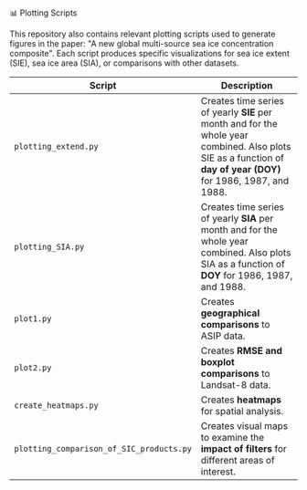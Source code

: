 📊 Plotting Scripts

This repository also contains relevant plotting scripts used to generate figures in the paper: "A new global multi-source sea ice concentration composite". Each script produces specific visualizations for sea ice extent (SIE), sea ice area (SIA), or comparisons with other datasets.

| Script                                   | Description                                                                                                                                                      |
| ---------------------------------------- | ---------------------------------------------------------------------------------------------------------------------------------------------------------------- |
| `plotting_extend.py`                     | Creates time series of yearly **SIE** per month and for the whole year combined. Also plots SIE as a function of **day of year (DOY)** for 1986, 1987, and 1988. |
| `plotting_SIA.py`                        | Creates time series of yearly **SIA** per month and for the whole year combined. Also plots SIA as a function of **DOY** for 1986, 1987, and 1988.               |
| `plot1.py`                               | Creates **geographical comparisons** to ASIP data.                                                                                                               |
| `plot2.py`                               | Creates **RMSE and boxplot comparisons** to Landsat-8 data.                                                                                                      |
| `create_heatmaps.py`                     | Creates **heatmaps** for spatial analysis.                                                                                                                       |
| `plotting_comparison_of_SIC_products.py` | Creates visual maps to examine the **impact of filters** for different areas of interest.                                                                        |
